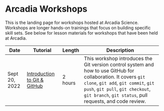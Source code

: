 # Arcadia Workshops

This is the landing page for workshops hosted at Arcadia Science. 
Workshops are longer hands-on trainings that focus on building specific skill sets.
See below for lesson materials for workshops that have been held at Arcadia.

| Date | Tutorial | Length | Description |
|------|----------|--------|-------------|
| Sept 20, 2022 | [Introduction to Git & GitHub](20220920-intro-to-git-and-github/lesson.md) | 2 hours | This workshop introduces the Git version control system and how to use GitHub for collaboration. It covers `git clone`, `git add`, `git commit`, `git push`, `git pull`, `git checkout`, `git branch`, `git status`, pull requests, and code review. |
